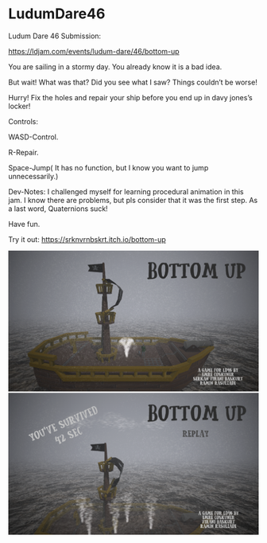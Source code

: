 # LudumDare46

Ludum Dare 46 Submission:

https://ldjam.com/events/ludum-dare/46/bottom-up

You are sailing in a stormy day. You already know it is a bad idea.

But wait! What was that? Did you see what I saw? Things couldn’t be worse!

Hurry! Fix the holes and repair your ship before you end up in davy jones’s locker!

Controls:

WASD-Control.

R-Repair.​

Space-Jump( It has no function, but I know you want to jump unnecessarily.)

Dev-Notes: I challenged myself for learning procedural animation in this jam. I know there are problems, but pls consider that it was the first step. As a last word, Quaternions suck!

Have fun.


Try it out: https://srknvrnbskrt.itch.io/bottom-up

![](LD46_1.png)
![](LD46_2.png)